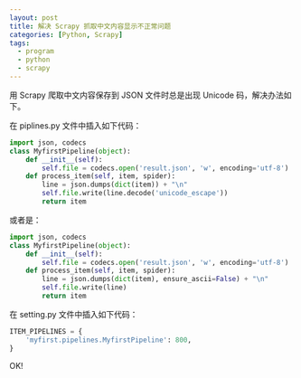 ```yaml
---
layout: post
title: 解决 Scrapy 抓取中文内容显示不正常问题
categories: [Python, Scrapy]
tags:
  - program
  - python
  - scrapy
---
```


用 Scrapy 爬取中文内容保存到 JSON 文件时总是出现 Unicode 码，解决办法如下。

在 piplines.py 文件中插入如下代码：

```python
import json, codecs
class MyfirstPipeline(object):
    def __init__(self):
        self.file = codecs.open('result.json', 'w', encoding='utf-8')
    def process_item(self, item, spider):
        line = json.dumps(dict(item)) + "\n"
        self.file.write(line.decode('unicode_escape'))
        return item
```

或者是：

```python
import json, codecs
class MyfirstPipeline(object):
    def __init__(self):
        self.file = codecs.open('result.json', 'w', encoding='utf-8')
    def process_item(self, item, spider):
        line = json.dumps(dict(item), ensure_ascii=False) + "\n"
        self.file.write(line)
        return item
```

在 setting.py 文件中插入如下代码：

```python
ITEM_PIPELINES = {
    'myfirst.pipelines.MyfirstPipeline': 800,
}
```

OK!